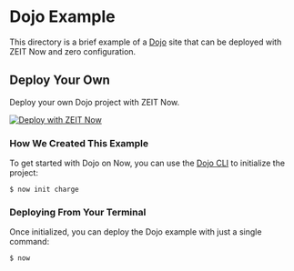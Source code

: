 # Dojo Example

This directory is a brief example of a [Dojo](https://dojo.io) site that can be deployed with ZEIT Now and zero configuration.

## Deploy Your Own

Deploy your own Dojo project with ZEIT Now.

[![Deploy with ZEIT Now](https://zeit.co/button)](https://zeit.co/import/project?template=https://github.com/zeit/now-examples/tree/master/example-directory)

### How We Created This Example

To get started with Dojo on Now, you can use the [Dojo CLI](https://github.com/dojo/cli) to initialize the project:

```shell
$ now init charge
```

### Deploying From Your Terminal

Once initialized, you can deploy the Dojo example with just a single command:

```shell
$ now
```
